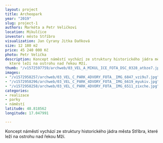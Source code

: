 ```yaml
---
layout: project
title: Archeopark
year: "2019"
slug: project-1
authors: Markéta a Petr Veličkovi
location: Mikulčice
investor: město Stříbro
visualization: Jan Cyrany Jitka Daňková
size: 12 180 m2
price: 45 240 000 Kč
photo: Petr Velička
description: Koncept náměstí vychází ze struktury historického jádra města Stříbra,
  které leží na ostrohu nad řekou Mží.
thumb: "/v1572597759/archweb/03_VEL_A_MIKUL_ICE_FOTA_DSC_0328_atbze7.jpg"
images:
- "/v1572958257/archweb/03_VEL_C_PARK_4DVORY_FOTA__IMG_6847_vzi9u7.jpg"
- "/v1572958296/archweb/03_VEL_C_PARK_4DVORY_FOTA__IMG_6619_myukiv.jpg"
- "/v1572958258/archweb/03_VEL_C_PARK_4DVORY_FOTA__IMG_6511_zixche.jpg"
categories:
- realizace
- parky
- náměstí
latitude: 48.818562
longitude: 17.047991

---
```

Koncept náměstí vychází ze struktury historického jádra města Stříbra, které leží na ostrohu nad řekou Mží.